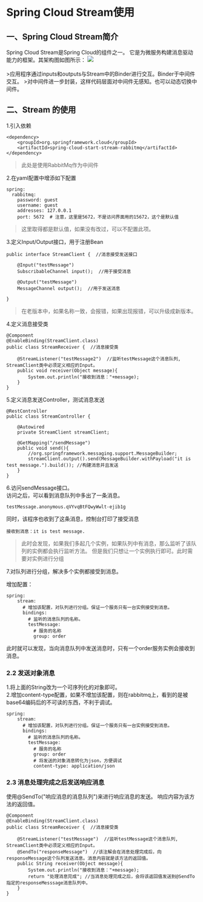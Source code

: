 <h1>Spring Cloud Stream使用</h1>

<h2>一、Spring Cloud Stream简介</h2>
Spring Cloud Stream是Spring Cloud的组件之一。
它是为微服务构建消息驱动能力的框架。其架构图如图所示：
<img src="http://m.qpic.cn/psb?/V11vwbP802yYOZ/Ehzl.Nx*2QAe6Z846lmTcnacI7HnYPsxHlBPk7eWHdE!/b/dFIBAAAAAAAA&bo=gwIHAgAAAAADF7Y!&rf=viewer_4">
<br><br>
>应用程序通过inputs和outputs与Stream中的Binder进行交互。Binder于中间件交互。
>对中间件进一步封装，这样代码层面对中间件无感知。也可以动态切换中间件。

<h2>二、Stream 的使用</h2>
1.引入依赖

    <dependency>
        <groupId>org.springframework.cloud</groupId>
        <artifactId>spring-cloud-start-stream-rabbitmq</artifactId>
    </dependency>
    
>此处是使用RabbitMq作为中间件

2.在yaml配置中增添如下配置

    spring:
      rabbitmq:
        password: guest
        username: guest
        addresses: 127.0.0.1
        port: 5672  # 注意，这里是5672，不是访问界面用的15672，这个是默认值
        
>这里取得都是默认值，如果没有改过，可以不配置此项。

3.定义Input/Output接口，用于注册Bean

    public interface StreamClient {  //消息接受发送接口
    
        @Input("testMessage")
        SubscribableChannel input();  //用于接受消息
    
        @Output("testMessage")
        MessageChannel output();  //用于发送消息
    
    }
    
>在老版本中，如果名称一致，会报错，如果出现报错，可以升级成新版本。

4.定义消息接受类

    @Component
    @EnableBinding(StreamClient.class)
    public class StreamReceiver {  //消息接受类
    
        @StreamListener("testMessage2")  //监听testMessage这个消息队列, StreamClient类中必须定义相应的Input。
        public void receiver(Object message){
            System.out.println("接收到消息："+message);
        }
    }
    
5.定义消息发送Controller，测试消息发送

    @RestController
    public class StreamController {
    
        @Autowired
        private StreamClient streamClient;
    
        @GetMapping("/sendMessage")
        public void send(){
            //org.springframework.messaging.support.MessageBuilder;
            streamClient.output().send(MessageBuilder.withPayload("it is test message.").build()); //构建消息并且发送
        }
    }
    
6.访问sendMessage接口。<br>
访问之后，可以看到消息队列中多出了一条消息。

    testMessage.anonymous.qVYvqBtFQwyWwlt-ejib1g

同时，该程序也收到了这条消息，控制台打印了接受消息

    接收到消息：it is test message.
  
> 此时会发现，如果我们多起几个实例，如果队列中有消息，那么监听了该队列的实例都会执行监听方法。
>但是我们只想让一个实例执行即可。此时需要对实例进行分组  

7.对队列进行分组，解决多个实例都接受到消息。

增加配置：

    spring:
        stream:
          # 增加该配置，对队列进行分组。保证一个服务只有一台实例接受到消息。
          bindings:
            # 监听的消息队列的名称。
            testMessage:
              # 服务的名称
              group: order

此时就可以发现，当向消息队列中发送消息时，只有一个order服务实例会接收到消息。

<h3>2.2 发送对象消息</h3>
1.将上面的String改为一个可序列化的对象即可。<br>
2.增加content-type配置，如果不增加该配置，则在rabbitmq上，看到的是被base64编码后的不可读的东西，不利于调试。

    spring:
        stream:
          # 增加该配置，对队列进行分组。保证一个服务只有一台实例接受到消息。
          bindings:
            # 监听的消息队列的名称。
            testMessage:
              # 服务的名称
              group: order
              # 将发送的对象消息转化为json，方便调试
              content-type: application/json

<h3>2.3 消息处理完成之后发送响应消息</h3>
使用@SendTo("响应消息的消息队列")来进行响应消息的发送。
响应内容为该方法的返回值。

    @Component
    @EnableBinding(StreamClient.class)
    public class StreamReceiver {  //消息接受类
    
        @StreamListener("testMessage")  //监听testMessage这个消息队列, StreamClient类中必须定义相应的Input。
        @SendTo("responseMessage")  //该注解会在消息处理完成后，向responseMessage这个队列发送消息。消息内容就是该方法的返回值。
        public String receiver(Object message){
            System.out.println("接收到消息："+message);
            return "处理消息完成"; //当消息处理完成之后，会将该返回值发送到@SendTo指定的responseMesssage消息队列中。
        }
    }

